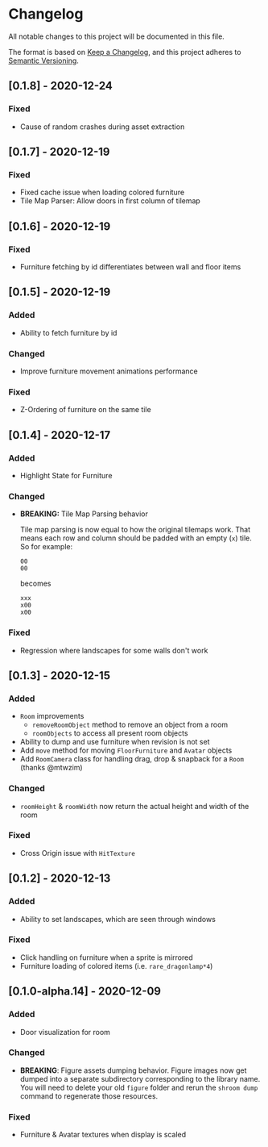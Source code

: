 # Changelog

All notable changes to this project will be documented in this file.

The format is based on [Keep a Changelog](https://keepachangelog.com/en/1.0.0/),
and this project adheres to [Semantic Versioning](https://semver.org/spec/v2.0.0.html).

## [0.1.8] - 2020-12-24

### Fixed

- Cause of random crashes during asset extraction

## [0.1.7] - 2020-12-19

### Fixed

- Fixed cache issue when loading colored furniture
- Tile Map Parser: Allow doors in first column of tilemap

## [0.1.6] - 2020-12-19

### Fixed

- Furniture fetching by id differentiates between wall and floor items

## [0.1.5] - 2020-12-19

### Added

- Ability to fetch furniture by id

### Changed

- Improve furniture movement animations performance

### Fixed

- Z-Ordering of furniture on the same tile

## [0.1.4] - 2020-12-17

### Added

- Highlight State for Furniture

### Changed

- **BREAKING:** Tile Map Parsing behavior

  Tile map parsing is now equal to how the original tilemaps work. That means each row and column should be padded with an empty (`x`) tile. So for example:

  ```
  00
  00
  ```

  becomes

  ```
  xxx
  x00
  x00
  ```

### Fixed

- Regression where landscapes for some walls don't work

## [0.1.3] - 2020-12-15

### Added

- `Room` improvements
  - `removeRoomObject` method to remove an object from a room
  - `roomObjects` to access all present room objects
- Ability to dump and use furniture when revision is not set
- Add `move` method for moving `FloorFurniture` and `Avatar` objects
- Add `RoomCamera` class for handling drag, drop & snapback for a `Room` (thanks @mtwzim)

### Changed

- `roomHeight` & `roomWidth` now return the actual height and width of the room

### Fixed

- Cross Origin issue with `HitTexture`

## [0.1.2] - 2020-12-13

### Added

- Ability to set landscapes, which are seen through windows

### Fixed

- Click handling on furniture when a sprite is mirrored
- Furniture loading of colored items (i.e. `rare_dragonlamp*4`)

## [0.1.0-alpha.14] - 2020-12-09

### Added

- Door visualization for room

### Changed

- **BREAKING**: Figure assets dumping behavior.
  Figure images now get dumped into a separate subdirectory corresponding to the library name. You will need to delete your old `figure` folder and rerun the `shroom dump` command to regenerate those resources.

### Fixed

- Furniture & Avatar textures when display is scaled
